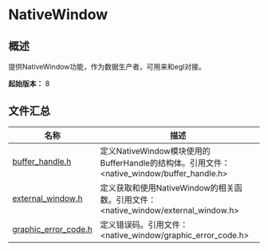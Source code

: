 # NativeWindow
<!--Kit: ArkGraphics 2D-->
<!--Subsystem: Graphics-->
<!--Owner: @BruceXu; @li_hui180; @ding-panyun-->
<!--Designer: @conan13234-->
<!--Tester: @nobuggers-->
<!--Adviser: @ge-yafang-->
## 概述

提供NativeWindow功能，作为数据生产者，可用来和egl对接。

**起始版本：** 8

## 文件汇总

| 名称                                                 | 描述                                                         |
| ---------------------------------------------------- | ------------------------------------------------------------ |
| [buffer_handle.h](capi-buffer-handle-h.md)           | 定义NativeWindow模块使用的BufferHandle的结构体。引用文件：<native_window/buffer_handle.h> |
| [external_window.h](capi-external-window-h.md)       | 定义获取和使用NativeWindow的相关函数。引用文件：<native_window/external_window.h> |
| [graphic_error_code.h](capi-graphic-error-code-h.md) | 定义错误码。引用文件：<native_window/graphic_error_code.h>   |